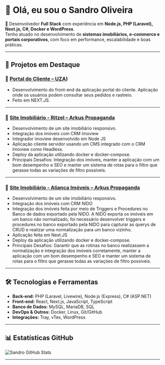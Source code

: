 # 👋 Olá, eu sou o Sandro Oliveira

🚀 Desenvolvedor **Full Stack** com experiência em **Node.js, PHP (Laravel), Next.js, C#, Docker e WordPress**.  
Tenho atuado no desenvolvimento de **sistemas imobiliários, e-commerce e portais corporativos**, com foco em performance, escalabilidade e boas práticas.

---

## 💼 Projetos em Destaque

### 🔹 [Portal do Cliente – UZA]([https://portaldocliente.mugicsoftware.com.br/))  
- Desenvolvimento do front-end da aplicação portal do cliente. Aplicação onde os usuários podem consultar seus pedidos e rastreio.  
- Feito em NEXT.JS.  

---

### 🔹 [Site Imobiliário - Ritzel – Arkus Propaganda](https://ritzelimoveis.com.br/)  
- Desenvolvimento de um site imobiliário responsivo.  
- Integração dos imóveis com CRM Imoview  
- Integrador imoview desenvolvido em Node JS
- Aplicação cliente servidor usando um CMS integrado com o CRM Imoview como Headless.
- Deploy da aplicação utilizando docker e docker-compose.
- Principais Desafios: Integração dos imóveis, manter a aplicação com um bom desempenho e SEO e manter um sistema de rotas para
o filtro que gerasse todas as variações de filtro possíveis.

---

### 🔹 [Site Imobiliário - Alianca Imóveis – Arkus Propaganda](https://alianca.mugicsoftware.com.br/)  
- Desenvolvimento de um site imobiliário responsivo.  
- Integração dos imóveis com CRM NIDO  
- Integração dos imóveis feita por meio de Triggers e Procedures no Banco de dados exportado pela NIDO. A NIDO exporta os imóveis em um banco não normalizado, foi necessário
desenvolver triggers e procedures no banco exportado pela NIDO para capturar as querys de CRUD e realizar uma normalização para um banco vizinho.
- Aplicação feita em Next.JS
- Deploy da aplicação utilizando docker e docker-compose.
- Principais Desafios: Garantir que as rotinas no banco realizassem a normalização e integração dos imóveis corretamente, manter a aplicação com um bom desempenho e SEO e manter um sistema de rotas para
o filtro que gerasse todas as variações de filtro possíveis.

---

## 🛠️ Tecnologias e Ferramentas
- **Back-end:** PHP (Laravel, Livewire), Node.js (Express), C# (ASP.NET)  
- **Front-end:** React, Next.js, JavaScript, TypeScript  
- **Banco de Dados:** MySQL, MariaDB, SQL  
- **DevOps & Outros:** Docker, Linux, Git/GitHub  
- **Integrações:** Tray, vTex, WordPress  

---

## 📊 Estatísticas GitHub
![Sandro GitHub Stats](https://github-readme-stats.vercel.app/api?username=sandrodesenvolvedorjau-lang&show_icons=true&theme=radical)

---
